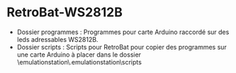 # RetroBat-WS2812B
* Dossier programmes : Programmes pour carte Arduino raccordé sur des leds adressables WS2812B.
* Dossier scripts : Scripts pour RetroBat pour copier des programmes sur une carte Arduino à placer dans le dossier \emulationstation\\.emulationstation\scripts
